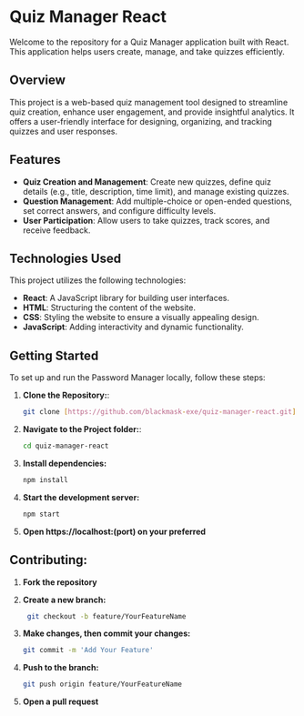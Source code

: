 # Quiz Manager React

Welcome to the repository for a Quiz Manager application built with React. This application helps users create, manage, and take quizzes efficiently.

## Overview

This project is a web-based quiz management tool designed to streamline quiz creation, enhance user engagement, and provide insightful analytics. It offers a user-friendly interface for designing, organizing, and tracking quizzes and user responses.

## Features

- **Quiz Creation and Management**: Create new quizzes, define quiz details (e.g., title, description, time limit), and manage existing quizzes.
- **Question Management**: Add multiple-choice or open-ended questions, set correct answers, and configure difficulty levels.
- **User Participation**: Allow users to take quizzes, track scores, and receive feedback.

## Technologies Used

This project utilizes the following technologies:

- **React**: A JavaScript library for building user interfaces.
- **HTML**: Structuring the content of the website.
- **CSS**: Styling the website to ensure a visually appealing design.
- **JavaScript**: Adding interactivity and dynamic functionality.

## Getting Started

To set up and run the Password Manager locally, follow these steps:

1. **Clone the Repository:**:

   ```bash
   git clone [https://github.com/blackmask-exe/quiz-manager-react.git](https://github.com/blackmask-exe/quiz-manager-react.git)
   ```

2. **Navigate to the Project folder:**:

   ```bash
   cd quiz-manager-react
   ```

3. **Install dependencies:**
   ```bash
   npm install
   ```
4. **Start the development server:**

   ```bash
   npm start
   ```

5. **Open https://localhost:(port) on your preferred**

## Contributing:

1. **Fork the repository**

2. **Create a new branch:**

   ```bash
    git checkout -b feature/YourFeatureName

   ```

3. **Make changes, then commit your changes:**

   ```bash
   git commit -m 'Add Your Feature'
   ```

4. **Push to the branch:**

   ```bash
   git push origin feature/YourFeatureName
   ```

5. **Open a pull request**
